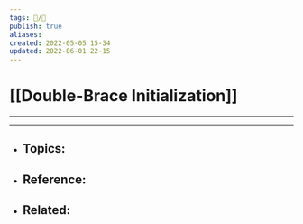 ```yaml
---
tags: 📝️/🌱️
publish: true
aliases: 
created: 2022-05-05 15-34
updated: 2022-06-01 22-15
---
```


# [[Double-Brace Initialization]]

---



---

- Topics: 
	- 
- Reference:
	- 
- Related:
	- 
